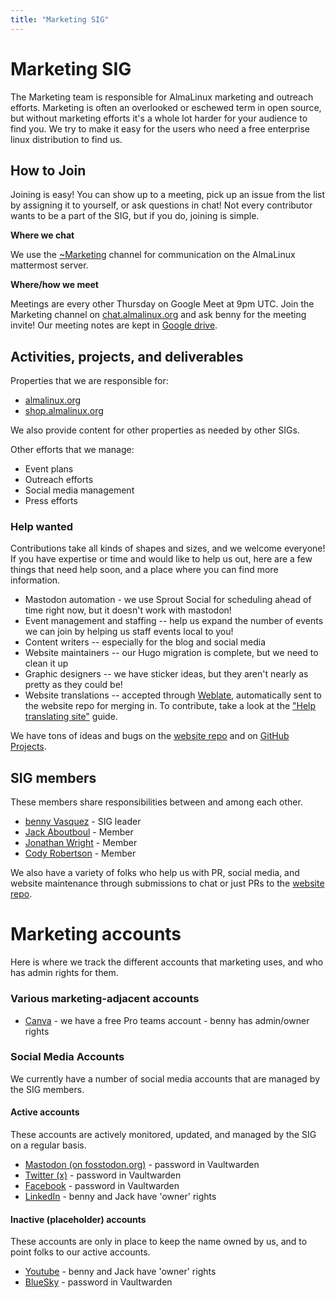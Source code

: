 ```yaml
---
title: "Marketing SIG"
---
```

# Marketing SIG

The Marketing team is responsible for AlmaLinux marketing and outreach efforts. Marketing is often an overlooked or eschewed term in open source, but without marketing efforts it's a whole lot harder for your audience to find you. We try to make it easy for the users who need a free enterprise linux distribution to find us.

## How to Join

Joining is easy! You can show up to a meeting, pick up an issue from the list by assigning it to yourself, or ask questions in chat! Not every contributor wants to be a part of the SIG, but if you do, joining is simple. 

**Where we chat**

We use the [~Marketing](https://chat.almalinux.org/almalinux/channels/marketing) channel for communication on the AlmaLinux mattermost server.

**Where/how we meet**

Meetings are every other Thursday on Google Meet at 9pm UTC. Join the Marketing channel on [chat.almalinux.org](https://chat.almalinux.org/almalinux/channels/marketing) and ask benny for the meeting invite! Our meeting notes are kept in [Google drive](https://docs.google.com/document/d/1OK8mQSU-EucCT-VdFVOd87BECmVSXIKXkG7uhLubs9o/edit#heading=h.9ynhotw081jk).

## Activities, projects, and deliverables

Properties that we are responsible for:

* [almalinux.org](https://almalinux.org)
* [shop.almalinux.org](shop.almalinux.org)

We also provide content for other properties as needed by other SIGs.

Other efforts that we manage: 

* Event plans
* Outreach efforts
* Social media management
* Press efforts

### Help wanted

Contributions take all kinds of shapes and sizes, and we welcome everyone! If you have expertise or time and would like to help us out, here are a few things that need help soon, and a place where you can find more information.

* Mastodon automation - we use Sprout Social for scheduling ahead of time right now, but it doesn't work with mastodon! 
* Event management and staffing -- help us expand the number of events we can join by helping us staff events local to you!
* Content writers -- especially for the blog and social media
* Website maintainers -- our Hugo migration is complete, but we need to clean it up
* Graphic designers -- we have sticker ideas, but they aren't nearly as pretty as they could be!
* Website translations -- accepted through [Weblate](https://hosted.weblate.org/projects/almalinux/website-backend/), automatically sent to the website repo for merging in. To contribute, take a look at the ["Help translating site"](/Help-translating-site.html) guide.

We have tons of ideas and bugs on the [website repo](https://github.com/AlmaLinux/almalinux.org) and on [GitHub Projects](https://github.com/orgs/AlmaLinux/projects/5/views/1).

## SIG members

These members share responsibilities between and among each other.

* [benny Vasquez](mailto:benny@almalinux.org) - SIG leader
* [Jack Aboutboul](mailto:jack@almalinux.org) - Member
* [Jonathan Wright](mailto:jonathan@almalinux.org) - Member 
* [Cody Robertson](mailto:crobertson@almalinux.org) - Member 

We also have a variety of folks who help us with PR, social media, and website maintenance through submissions to chat or just PRs to the [website repo](https://github.com/AlmaLinux/almalinux.org).

# Marketing accounts

Here is where we track the different accounts that marketing uses, and who has admin rights for them.

### Various marketing-adjacent accounts

* [Canva](https://canva.com) - we have a free Pro teams account - benny has admin/owner rights

### Social Media Accounts

We currently have a number of social media accounts that are managed by the SIG members. 

#### Active accounts

These accounts are actively monitored, updated, and managed by the SIG on a regular basis. 

* [Mastodon (on fosstodon.org)](https://fosstodon.org/@almalinux) - password in Vaultwarden
* [Twitter (x)](https://twitter.com/almalinux) - password in Vaultwarden
* [Facebook](https://www.facebook.com/AlmaLinux/) - password in Vaultwarden
* [LinkedIn](https://www.linkedin.com/company/almalinuxos/) - benny and Jack have 'owner' rights

#### Inactive (placeholder) accounts

These accounts are only in place to keep the name owned by us, and to point folks to our active accounts.

* [Youtube](https://www.youtube.com/@almalinux6891) - benny and Jack have 'owner' rights
* [BlueSky](bsky.app/almalinux) - password in Vaultwarden
